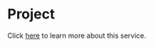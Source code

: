 # Project

Click [here](http://127.0.0.1:5000/s/j7fNh51k98E3IpNor4eY/platform/architecture/low-level-design/services/project) to learn more about this service.
